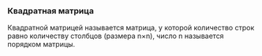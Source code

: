 ### Квадратная матрица

 Квадратной матрицей называется матрица, у которой количество строк равно количеству столбцов (размера n×n), число n называется порядком матрицы.